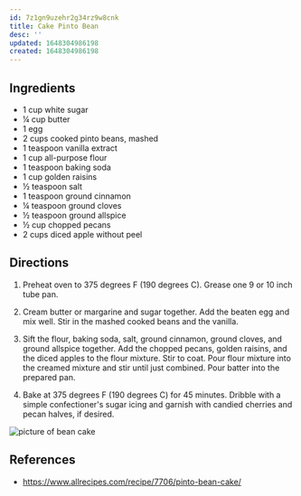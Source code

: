 ```yaml
---
id: 7z1gn9uzehr2g34rz9w8cnk
title: Cake Pinto Bean
desc: ''
updated: 1648304986198
created: 1648304986198
---
```


## Ingredients

- 1 cup white sugar
- ¼ cup butter
- 1 egg 
- 2 cups cooked pinto beans, mashed
- 1 teaspoon vanilla extract
- 1 cup all-purpose flour 
- 1 teaspoon baking soda
- 1 cup golden raisins
- ½ teaspoon salt
- 1 teaspoon ground cinnamon
- ¼ teaspoon ground cloves
- ½ teaspoon ground allspice
- ½ cup chopped pecans
- 2 cups diced apple without peel

## Directions

1. Preheat oven to 375 degrees F (190 degrees C). Grease one 9 or 10 inch tube pan.

1. Cream butter or margarine and sugar together. Add the beaten egg and mix well. Stir in the mashed cooked beans and the vanilla.

1. Sift the flour, baking soda, salt, ground cinnamon, ground cloves, and ground allspice together. Add the chopped pecans, golden raisins, and the diced apples to the flour mixture. Stir to coat. Pour flour mixture into the creamed mixture and stir until just combined. Pour batter into the prepared pan.

1. Bake at 375 degrees F (190 degrees C) for 45 minutes. Dribble with a simple confectioner's sugar icing and garnish with candied cherries and pecan halves, if desired.

![picture of bean cake](/assets/images/bean-cake.jpeg)

## References
- <https://www.allrecipes.com/recipe/7706/pinto-bean-cake/>
